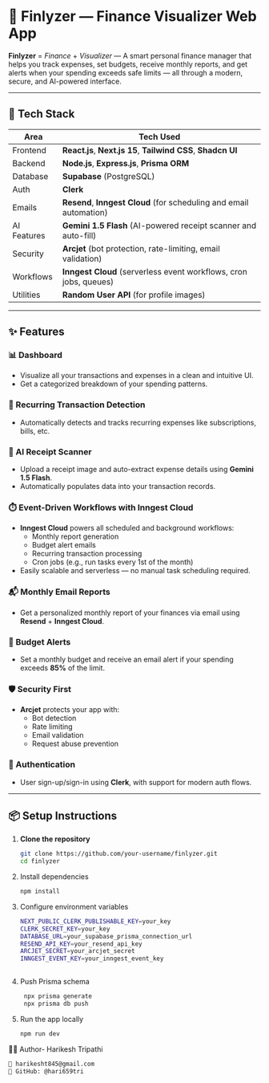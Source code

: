 # 💸 Finlyzer — Finance Visualizer Web App

**Finlyzer** = *Finance* + *Visualizer* — A smart personal finance manager that helps you track expenses, set budgets, receive monthly reports, and get alerts when your spending exceeds safe limits — all through a modern, secure, and AI-powered interface.

---

## 🚀 Tech Stack

| Area         | Tech Used                                                                 |
|--------------|---------------------------------------------------------------------------|
| Frontend     | **React.js**, **Next.js 15**, **Tailwind CSS**, **Shadcn UI**             |
| Backend      | **Node.js**, **Express.js**, **Prisma ORM**                               |
| Database     | **Supabase** (PostgreSQL)                                                 |
| Auth         | **Clerk**                                                                 |
| Emails       | **Resend**, **Inngest Cloud** (for scheduling and email automation)       |
| AI Features  | **Gemini 1.5 Flash** (AI-powered receipt scanner and auto-fill)           |
| Security     | **Arcjet** (bot protection, rate-limiting, email validation)              |
| Workflows    | **Inngest Cloud** (serverless event workflows, cron jobs, queues)         |
| Utilities    | **Random User API** (for profile images)                                  |

---

## ✨ Features

### 📊 Dashboard
- Visualize all your transactions and expenses in a clean and intuitive UI.
- Get a categorized breakdown of your spending patterns.

### 📅 Recurring Transaction Detection
- Automatically detects and tracks recurring expenses like subscriptions, bills, etc.

### 🧠 AI Receipt Scanner
- Upload a receipt image and auto-extract expense details using **Gemini 1.5 Flash**.
- Automatically populates data into your transaction records.

### ⏱️ Event-Driven Workflows with Inngest Cloud
- **Inngest Cloud** powers all scheduled and background workflows:
  - Monthly report generation
  - Budget alert emails
  - Recurring transaction processing
  - Cron jobs (e.g., run tasks every 1st of the month)
- Easily scalable and serverless — no manual task scheduling required.

### 📬 Monthly Email Reports
- Get a personalized monthly report of your finances via email using **Resend** + **Inngest Cloud**.

### 🔔 Budget Alerts
- Set a monthly budget and receive an email alert if your spending exceeds **85%** of the limit.

### 🛡️ Security First
- **Arcjet** protects your app with:
  - Bot detection
  - Rate limiting
  - Email validation
  - Request abuse prevention

### 👤 Authentication
- User sign-up/sign-in using **Clerk**, with support for modern auth flows.

---

## 📦 Setup Instructions

1. **Clone the repository**
   ```bash
   git clone https://github.com/your-username/finlyzer.git
   cd finlyzer
2. Install dependencies
   ```bash
   npm install

3. Configure environment variables
    ```bash
   NEXT_PUBLIC_CLERK_PUBLISHABLE_KEY=your_key
   CLERK_SECRET_KEY=your_key
   DATABASE_URL=your_supabase_prisma_connection_url
   RESEND_API_KEY=your_resend_api_key
   ARCJET_SECRET=your_arcjet_secret
   INNGEST_EVENT_KEY=your_inngest_event_key
  
4. Push Prisma schema
   ```bash
    npx prisma generate
    npx prisma db push

5. Run the app locally
    ```bash
   npm run dev
👨‍💻 Author- 
Harikesh Tripathi
```bash
📧 harikesht845@gmail.com
🐙 GitHub: @hari659tri
 



